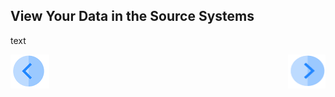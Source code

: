 ## View Your Data in the Source Systems

text



[![Previous](/articles/demo_project/DPM_Demo_Project/images/Previous.png)]( /articles/demo_project/DPM_Demo_Project/03_Auto_Sync/03_04_Auto_Sync_Submit_a_First_Request.md)[<img align="right" width="60" height="54" src="/articles/demo_project/DPM_Demo_Project/images/Next.png">](/articles/demo_project/DPM_Demo_Project/03_Auto_Sync/03_06_Auto_Sync_Change_Your_Data.md)

